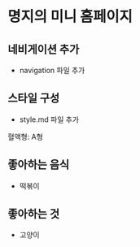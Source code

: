 # 명지의 미니 홈페이지

## 네비게이션 추가

- navigation 파일 추가

## 스타일 구성

- style.md 파일 추가

혈액형: A형

## 좋아하는 음식

- 떡볶이

## 좋아하는 것

- 고양이
